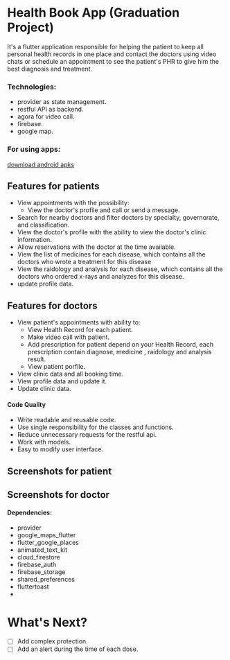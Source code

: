 # Health Book App  (Graduation Project)

It's a flutter application responsible for helping the patient to keep all personal health records in one place and contact the doctors using video chats or schedule an appointment to see the patient's PHR to give him the best diagnosis and treatment.

### Technologies:
* provider as state management.
* restful API as backend.
* agora for video call.
* firebase.
* google map.

### For using apps:
 [download android apks](https://drive.google.com/drive/folders/1B65P-KCbJdbctn49kWLFQ7eFXTWMQy9B?usp=sharing)

## Features for patients

* View appointments with the possibility:
  * View the doctor's profile and call or send a message.
* Search for nearby doctors and filter doctors by specialty, governorate, and classification.
* View the doctor's profile with the ability to view the doctor's clinic information.
* Allow reservations with the doctor at the time available.
* View the list of medicines for each disease, which contains all the doctors who wrote a treatment for this disease
* View the raidology and analysis for each disease, which contains all the doctors who ordered x-rays and analyzes for this disease.
* update profile data.

## Features for doctors

* View patient's appointments with ability to:
  * View Health Record for each patient.
  * Make video call with patient.
  * Add prescription for patient depend on your Health Record, each prescription contain diagnose, medicine , raidology and analysis result.
  * View patient porfile.
* View clinic data and all booking time.
* View profile data and update it.
* Update clinic data.


#### Code Quality

* Write readable and reusable code.
* Use single responsibility for the classes and functions.
* Reduce unnecessary requests for the restful api.
* Work with models.
* Easy to modify user interface.

## Screenshots for patient

## Screenshots for doctor



#### Dependencies:
- provider
- google_maps_flutter
- flutter_google_places
- animated_text_kit
- cloud_firestore
- firebase_auth
- firebase_storage
- shared_preferences
- fluttertoast
- 


# What's Next?
 - [ ] Add complex protection.
 - [ ] Add an alert during the time of each dose.
